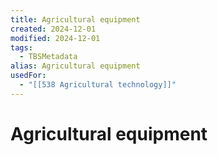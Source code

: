 ```yaml
---
title: Agricultural equipment
created: 2024-12-01
modified: 2024-12-01
tags:
  - TBSMetadata
alias: Agricultural equipment
usedFor:
  - "[[538 Agricultural technology]]"
---
```

# Agricultural equipment

